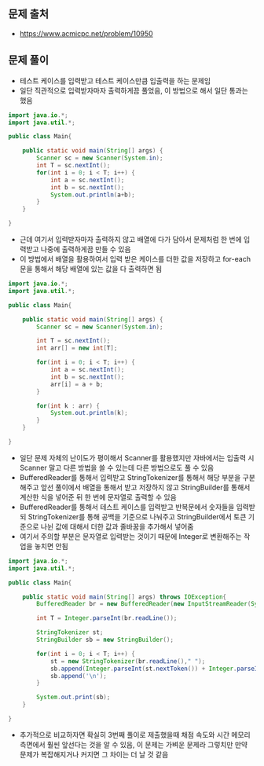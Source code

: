 ## 문제 출처
- https://www.acmicpc.net/problem/10950

## 문제 풀이
- 테스트 케이스를 입력받고 테스트 케이스만큼 입출력을 하는 문제임
- 일단 직관적으로 입력받자마자 출력하게끔 풀었음, 이 방법으로 해서 일단 통과는 했음 
```java
import java.io.*;
import java.util.*;

public class Main{

    public static void main(String[] args) {
        Scanner sc = new Scanner(System.in);
        int T = sc.nextInt();
        for(int i = 0; i < T; i++) {
            int a = sc.nextInt();
            int b = sc.nextInt();
            System.out.println(a+b);
        }
    }

}
```

- 근데 여기서 입력받자마자 출력하지 않고 배열에 다가 담아서 문제처럼 한 번에 입력받고 나중에 출력하게끔 만들 수 있음
- 이 방법에서 배열을 활용하여서 입력 받은 케이스를 더한 값을 저장하고 for-each문을 통해서 해당 배열에 있는 값을 다 출력하면 됨
```java
import java.io.*;
import java.util.*;

public class Main{

    public static void main(String[] args) {
        Scanner sc = new Scanner(System.in);

        int T = sc.nextInt();
        int arr[] = new int[T];

        for(int i = 0; i < T; i++) {
            int a = sc.nextInt();
            int b = sc.nextInt();
            arr[i] = a + b;
        }

        for(int k : arr) {
            System.out.println(k);
        }
    }

}
```

- 일단 문제 자체의 난이도가 평이해서 Scanner를 활용했지만 자바에서는 입출력 시 Scanner 말고 다른 방법을 쓸 수 있는데 다른 방법으로도 풀 수 있음
- BufferedReader를 통해서 입력받고 StringTokenizer를 통해서 해당 부분을 구분해주고 앞선 풀이에서 배열을 통해서 받고 저장하지 않고 StringBuilder를 통해서 계산한 식을 넣어준 뒤 한 번에 문자열로 출력할 수 있음
- BufferedReader를 통해서 테스트 케이스를 입력받고 반복문에서 숫자들을 입력받되 StringTokenizer를 통해 공백을 기준으로 나눠주고 StringBuilder에서 토큰 기준으로 나뉜 값에 대해서 더한 값과 줄바꿈을 추가해서 넣어줌
- 여기서 주의할 부분은 문자열로 입력받는 것이기 때문에 Integer로 변환해주는 작업을 놓치면 안됨
```java
import java.io.*;
import java.util.*;

public class Main{

    public static void main(String[] args) throws IOException{
        BufferedReader br = new BufferedReader(new InputStreamReader(System.in));

        int T = Integer.parseInt(br.readLine());

        StringTokenizer st;
        StringBuilder sb = new StringBuilder();

        for(int i = 0; i < T; i++) {
            st = new StringTokenizer(br.readLine()," ");
            sb.append(Integer.parseInt(st.nextToken()) + Integer.parseInt(st.nextToken()));
            sb.append('\n');
        }

        System.out.print(sb);
    }

}
```

- 추가적으로 비교하자면 확실히 3번째 풀이로 제출했을때 채점 속도와 시간 메모리 측면에서 훨씬 앞선다는 것을 알 수 있음, 이 문제는 가벼운 문제라 그렇치만 만약 문제가 복잡해지거나 커지면 그 차이는 더 날 것 같음